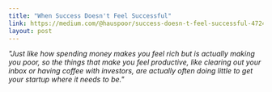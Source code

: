 ```yaml
---
title: "When Success Doesn't Feel Successful"
link: https://medium.com/@hauspoor/success-doesn-t-feel-successful-472412d1899f#.d91owkeu7
layout: post
---
```


*"Just like how spending money makes you feel rich but is actually making you poor, so the things that make you feel productive, like clearing out your inbox or having coffee with investors, are actually often doing little to get your startup where it needs to be."*
